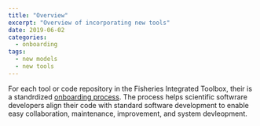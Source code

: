 ```yaml
---
title: "Overview"
excerpt: "Overview of incorporating new tools"
date: 2019-06-02
categories:
  - onboarding
tags:
  - new models
  - new tools
---
```


For each tool or code repository in the Fisheries Integrated Toolbox, their is a standrdized [onboarding process](https://noaa-fisheries-integrated-toolbox.github.io/FIT-Onboarding-Presentation/).  The process helps scientific softwrare developers align their code with standard software development to enable easy collaboration, maintenance, improvement, and system devleopment.